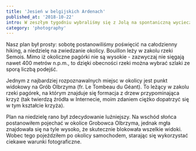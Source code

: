 ```yaml
---
title: 'Jesień w belgijskich Ardenach'
published_at: '2018-10-22'
intro: W zeszłym tygodniu wybraliśmy się z Jolą na spontaniczną wycieczkę na południe Belgii, w Ardeny. Mieliśmy nadzieję zobaczyć piękną jesień w górach. Zaraz po pracy odebraliśmy samochód z wypożyczalni i już po kilku godzinach jazdy byliśmy w Bouillon.
category: 'photography'
---
```


Nasz plan był prosty: sobotę postanowiliśmy poświęcić na całodzienny hiking, a niedzielę na zwiedzanie okolicy. Bouillon leży w zakolu rzeki Semois. Mimo iż okoliczne pagórki nie są wysokie - zazwyczaj nie sięgają nawet 400 metrów n.p.m., to dzięki obecności rzeki można wybrać szlaki ze sporą liczbą podejść.

<photo-lazy src="https://res.cloudinary.com/lukaszrados/image/upload/v1620582912/stories/autumn-in-ardennes/455_qhei72.jpg" padding-bottom="66.666"></photo-lazy>

<photo-lazy src="https://res.cloudinary.com/lukaszrados/image/upload/v1620582911/stories/autumn-in-ardennes/456_jtytr3.jpg" padding-bottom="66.666"></photo-lazy>

<photo-lazy src="https://res.cloudinary.com/lukaszrados/image/upload/v1620582911/stories/autumn-in-ardennes/457_enaiv7.jpg" padding-bottom="64"></photo-lazy>

<photo-lazy src="https://res.cloudinary.com/lukaszrados/image/upload/v1620582912/stories/autumn-in-ardennes/458_mwd2vf.jpg" padding-bottom="66.666"></photo-lazy>

<photo-lazy src="https://res.cloudinary.com/lukaszrados/image/upload/v1620582912/stories/autumn-in-ardennes/459_p8fjjn.jpg" padding-bottom="66.666"></photo-lazy>

<photo-lazy src="https://res.cloudinary.com/lukaszrados/image/upload/v1620582912/stories/autumn-in-ardennes/460_tew9w5.jpg" padding-bottom="66.666"></photo-lazy>

<photo-lazy src="https://res.cloudinary.com/lukaszrados/image/upload/v1620582912/stories/autumn-in-ardennes/461_ozc5a6.jpg" padding-bottom="66.666"></photo-lazy>

Jednym z najbardziej rozpoznawalnych miejsc w okolicy jest punkt widokowy na Grób Olbrzyma (fr. Le Tombeau du Géant). To leżący w zakolu rzeki pagórek, na którym znajduje się formacja z drzew przypominająca krzyż (tak twierdzą źródła w Internecie, moim zdaniem ciężko dopatrzyć się w tym kształcie krzyża).

<photo-lazy src="https://res.cloudinary.com/lukaszrados/image/upload/v1620582912/stories/autumn-in-ardennes/462_wmheym.jpg" padding-bottom="66.666"></photo-lazy>

<photo-lazy src="https://res.cloudinary.com/lukaszrados/image/upload/v1620582912/stories/autumn-in-ardennes/463_cgkb4p.jpg" padding-bottom="56.25"></photo-lazy>

<photo-lazy src="https://res.cloudinary.com/lukaszrados/image/upload/v1620582912/stories/autumn-in-ardennes/464_r2xkyy.jpg" padding-bottom="50"></photo-lazy>

Plan na niedzielę rano był zdecydowanie luźniejszy. Na wschód słońca postanowiłem pojechać w okolice Grobowca Olbrzyma, jednak mgła znajdowała się na tyle wysoko, że skutecznie blokowała wszelkie widoki. Wobec tego pojeździłem po okolicy samochodem, starając się wykorzystać ciekawe warunki fotograficzne.

<photo-lazy src="https://res.cloudinary.com/lukaszrados/image/upload/v1620582913/stories/autumn-in-ardennes/469_xnyvxk.jpg" padding-bottom="66.666"></photo-lazy>

<photo-lazy src="https://res.cloudinary.com/lukaszrados/image/upload/v1620582912/stories/autumn-in-ardennes/466_e4mhyx.jpg" padding-bottom="66.666"></photo-lazy>

<photo-lazy src="https://res.cloudinary.com/lukaszrados/image/upload/v1620582912/stories/autumn-in-ardennes/467_p8cywh.jpg" padding-bottom="66.666"></photo-lazy>

<photo-lazy src="https://res.cloudinary.com/lukaszrados/image/upload/v1620582912/stories/autumn-in-ardennes/468_skhhds.jpg" padding-bottom="66.666"></photo-lazy>
